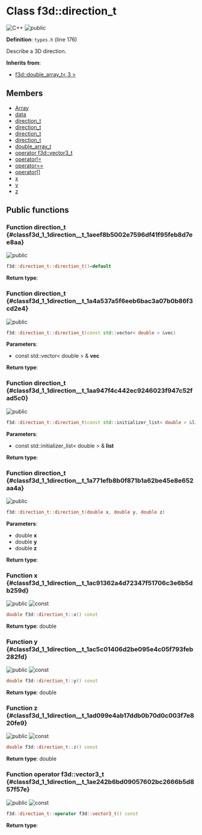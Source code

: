 # Class f3d::direction\_t

![][C++]
![][public]

**Definition**: `types.h` (line 176)



Describe a 3D direction.

**Inherits from**:

* [f3d::double\_array\_t\< 3 \>](classf3d_1_1double__array__t.md)

## Members

* [Array](classf3d_1_1double__array__t.md#classf3d_1_1double__array__t_1ab4ec6824918af432b4c7b3fa6ac54792)
* [data](classf3d_1_1double__array__t.md#classf3d_1_1double__array__t_1af27ad47a15ebbfde487ecb7d67ffe0de)
* [direction\_t](classf3d_1_1direction__t.md#classf3d_1_1direction__t_1aeef8b5002e7596df41f95feb8d7ee8aa)
* [direction\_t](classf3d_1_1direction__t.md#classf3d_1_1direction__t_1a4a537a5f6eeb6bac3a07b0b86f3cd2e4)
* [direction\_t](classf3d_1_1direction__t.md#classf3d_1_1direction__t_1aa947f4c442ec9246023f947c52fad5c0)
* [direction\_t](classf3d_1_1direction__t.md#classf3d_1_1direction__t_1a771efb8b0f871b1a62be45e8e652aa4a)
* [double\_array\_t](classf3d_1_1double__array__t.md#classf3d_1_1double__array__t_1a13bdc79ab1512e3105862d0cf06a1e50)
* [operator f3d::vector3\_t](classf3d_1_1direction__t.md#classf3d_1_1direction__t_1ae242b6bd09057602bc2666b5d857f57e)
* [operator!=](classf3d_1_1double__array__t.md#classf3d_1_1double__array__t_1a31aa2831b1185ba168f8b23951bb675b)
* [operator==](classf3d_1_1double__array__t.md#classf3d_1_1double__array__t_1a7a03eb4ac6c40822b820b8acd255e7c3)
* [operator[]](classf3d_1_1double__array__t.md#classf3d_1_1double__array__t_1a0c160f2e0625cce337988dd018e7b6a1)
* [x](classf3d_1_1direction__t.md#classf3d_1_1direction__t_1ac91362a4d72347f51706c3e6b5db259d)
* [y](classf3d_1_1direction__t.md#classf3d_1_1direction__t_1ac5c01406d2be095e4c05f793feb282fd)
* [z](classf3d_1_1direction__t.md#classf3d_1_1direction__t_1ad099e4ab17ddb0b70d0c003f7e820fe9)

## Public functions

### Function direction\_t {#classf3d_1_1direction__t_1aeef8b5002e7596df41f95feb8d7ee8aa}

![][public]


```cpp
f3d::direction_t::direction_t()=default
```








**Return type**: 



### Function direction\_t {#classf3d_1_1direction__t_1a4a537a5f6eeb6bac3a07b0b86f3cd2e4}

![][public]


```cpp
f3d::direction_t::direction_t(const std::vector< double > &vec)
```








**Parameters**:

* const std::vector< double > & **vec**

**Return type**: 



### Function direction\_t {#classf3d_1_1direction__t_1aa947f4c442ec9246023f947c52fad5c0}

![][public]


```cpp
f3d::direction_t::direction_t(const std::initializer_list< double > &list)
```








**Parameters**:

* const std::initializer_list< double > & **list**

**Return type**: 



### Function direction\_t {#classf3d_1_1direction__t_1a771efb8b0f871b1a62be45e8e652aa4a}

![][public]


```cpp
f3d::direction_t::direction_t(double x, double y, double z)
```








**Parameters**:

* double **x**
* double **y**
* double **z**

**Return type**: 



### Function x {#classf3d_1_1direction__t_1ac91362a4d72347f51706c3e6b5db259d}

![][public]
![][const]


```cpp
double f3d::direction_t::x() const
```








**Return type**: double



### Function y {#classf3d_1_1direction__t_1ac5c01406d2be095e4c05f793feb282fd}

![][public]
![][const]


```cpp
double f3d::direction_t::y() const
```








**Return type**: double



### Function z {#classf3d_1_1direction__t_1ad099e4ab17ddb0b70d0c003f7e820fe9}

![][public]
![][const]


```cpp
double f3d::direction_t::z() const
```








**Return type**: double



### Function operator f3d::vector3\_t {#classf3d_1_1direction__t_1ae242b6bd09057602bc2666b5d857f57e}

![][public]
![][const]


```cpp
f3d::direction_t::operator f3d::vector3_t() const
```








**Return type**: 





[public]: https://img.shields.io/badge/-public-brightgreen (public)
[C++]: https://img.shields.io/badge/language-C%2B%2B-blue (C++)
[protected]: https://img.shields.io/badge/-protected-yellow (protected)
[const]: https://img.shields.io/badge/-const-lightblue (const)
[static]: https://img.shields.io/badge/-static-lightgrey (static)